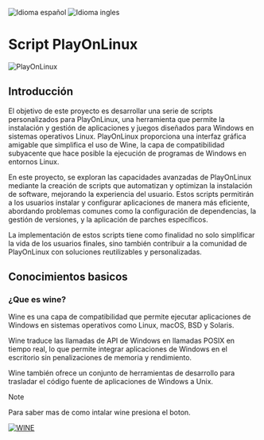 ![Idioma español](https://img.shields.io/badge/Espa%F1ol-grey)
![Idioma ingles](https://img.shields.io/badge/English-blue)
# Script PlayOnLinux
![PlayOnLinux](https://img.shields.io/badge/PlayOnLinux-4.3.4-green)

## Introducción

El objetivo de este proyecto es desarrollar una serie de scripts personalizados para PlayOnLinux, una herramienta que permite la instalación y gestión de aplicaciones y juegos diseñados para Windows en sistemas operativos Linux. PlayOnLinux proporciona una interfaz gráfica amigable que simplifica el uso de Wine, la capa de compatibilidad subyacente que hace posible la ejecución de programas de Windows en entornos Linux.

En este proyecto, se exploran las capacidades avanzadas de PlayOnLinux mediante la creación de scripts que automatizan y optimizan la instalación de software, mejorando la experiencia del usuario. Estos scripts permitirán a los usuarios instalar y configurar aplicaciones de manera más eficiente, abordando problemas comunes como la configuración de dependencias, la gestión de versiones, y la aplicación de parches específicos.

La implementación de estos scripts tiene como finalidad no solo simplificar la vida de los usuarios finales, sino también contribuir a la comunidad de PlayOnLinux con soluciones reutilizables y personalizadas.

## Conocimientos basicos 

### ¿Que es wine?

Wine es una capa de compatibilidad que permite ejecutar aplicaciones de Windows en sistemas operativos como Linux, macOS, BSD y Solaris. 
 
Wine traduce las llamadas de API de Windows en llamadas POSIX en tiempo real, lo que permite integrar aplicaciones de Windows en el escritorio sin penalizaciones de memoria y rendimiento. 
 
Wine también ofrece un conjunto de herramientas de desarrollo para trasladar el código fuente de aplicaciones de Windows a Unix.

> [!NOTE]
> Para saber mas de como intalar wine presiona el boton.
> 
> [![WINE](https://img.shields.io/badge/WINE-red?style=for-the-badge)](https://wiki.winehq.org/Download)
